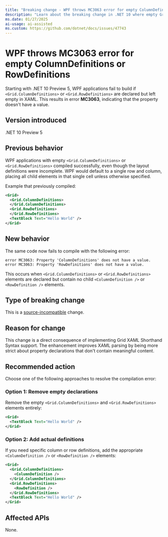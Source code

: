 ```yaml
---
title: "Breaking change - WPF throws MC3063 error for empty ColumnDefinitions or RowDefinitions"
description: "Learn about the breaking change in .NET 10 where empty Grid.ColumnDefinitions or Grid.RowDefinitions declarations now cause MC3063 compilation errors."
ms.date: 01/27/2025
ai-usage: ai-assisted
ms.custom: https://github.com/dotnet/docs/issues/47743
---
```


# WPF throws MC3063 error for empty ColumnDefinitions or RowDefinitions

Starting with .NET 10 Preview 5, WPF applications fail to build if `<Grid.ColumnDefinitions>` or `<Grid.RowDefinitions>` are declared but left empty in XAML. This results in error **MC3063**, indicating that the property doesn't have a value.

## Version introduced

.NET 10 Preview 5

## Previous behavior

WPF applications with empty `<Grid.ColumnDefinitions>` or `<Grid.RowDefinitions>` compiled successfully, even though the layout definitions were incomplete. WPF would default to a single row and column, placing all child elements in that single cell unless otherwise specified.

Example that previously compiled:

```xml
<Grid>
  <Grid.ColumnDefinitions>
  </Grid.ColumnDefinitions>
  <Grid.RowDefinitions>
  </Grid.RowDefinitions>
  <TextBlock Text="Hello World" />
</Grid>
```

## New behavior

The same code now fails to compile with the following error:

```output
error MC3063: Property 'ColumnDefinitions' does not have a value.
error MC3063: Property 'RowDefinitions' does not have a value.
```

This occurs when `<Grid.ColumnDefinitions>` or `<Grid.RowDefinitions>` elements are declared but contain no child `<ColumnDefinition />` or `<RowDefinition />` elements.

## Type of breaking change

This is a [source-incompatible](../../categories.md#source-compatibility) change.

## Reason for change

This change is a direct consequence of implementing Grid XAML Shorthand Syntax support. The enhancement improves XAML parsing by being more strict about property declarations that don't contain meaningful content.

## Recommended action

Choose one of the following approaches to resolve the compilation error:

### Option 1: Remove empty declarations

Remove the empty `<Grid.ColumnDefinitions>` and `<Grid.RowDefinitions>` elements entirely:

```xml
<Grid>
  <TextBlock Text="Hello World" />
</Grid>
```

### Option 2: Add actual definitions

If you need specific column or row definitions, add the appropriate `<ColumnDefinition />` or `<RowDefinition />` elements:

```xml
<Grid>
  <Grid.ColumnDefinitions>
    <ColumnDefinition />
  </Grid.ColumnDefinitions>
  <Grid.RowDefinitions>
    <RowDefinition />
  </Grid.RowDefinitions>
  <TextBlock Text="Hello World" />
</Grid>
```

## Affected APIs

None.
